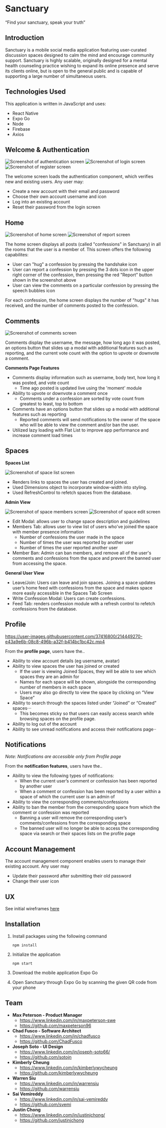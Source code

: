 



# Sanctuary

“Find your sanctuary, speak your truth”
## Introduction


Sanctuary is a mobile social media application featuring user-curated discussion spaces designed to calm the mind and encourage community support. Sanctuary is highly scalable, originally designed for a mental health counseling practice wishing to expand its online presence and serve its clients online, but is open to the general public and is capable of supporting a large number of simultaneous users.


## Technologies Used


This application is written in JavaScript and uses:
* React Native
* Expo Go
* Node
* Firebase
* Axios

## Welcome & Authentication

![Screenshot of authentication screen](readme_assets/auth_screenshot_sm.png "Auth home screen") ![Screenshot of login screen](readme_assets/login_screenshot_sm.png "Login screen") ![Screenshot of register screen](readme_assets/register_screenshot_sm.png "Register screen") 

The welcome screen loads the authentication component, which verifies new and existing users. Any user may:
* Create a new account with their email and password
* Choose their own account username and icon
* Log into an existing account
* Reset their password from the login screen


## Home
![Screenshot of home screen](readme_assets/home_screenshot_sm.png "Home screen")
![Screenshot of report screen](readme_assets/report_screenshot_sm.png "Report screen")

The home screen displays all posts (called "confessions" in Sanctuary) in all the rooms that the user is a member of. This screen offers the following capabilites:
* User can "hug" a confession by pressing the handshake icon
* User can report a confession by pressing the 3 dots icon in the upper right corner of the confession, then pressing the red "Report" button shown in the screenshot above
* User can view the comments on a particular confession by pressing the speech bubbles icon

For each confession, the home screen displays the number of "hugs" it has received, and the number of comments posted to the confession.


## Comments
![Screenshot of comments screen](readme_assets/comments_screenshot_sm.png "Comments screen")

Comments display the username, the message, how long ago it was posted, an options button that slides up a modal with additional features such as reporting, and the current vote count with the option to upvote or downvote a comment.

**Comments Page Features**
* Comments display information such as username, body text, how long it was posted, and vote count
  * Time ago posted is updated live using the 'moment' module
* Ability to upvote or downvote a comment once
  * Comments under a confession are sorted by vote count from greatest to least, top to bottom
* Comments have an options button that slides up a modal with additional features such as reporting
  * Reported comments will send notifications to the owner of the space who will be able to view the comment and/or ban the user.
* Utilized lazy loading with Flat List to improve app performance and increase comment load times
## Spaces

**Spaces List**

![Screenshot of space list screen](readme_assets/search_screenshot_sm.png "Space list screen")

- Renders links to spaces the user has created and joined.
- Used Dimensions object to incorporate window-width into styling.
- Used RefreshControl to refetch spaces from the database.


**Admin View**

![Screenshot of space members screen](readme_assets/space_members_screenshot_sm.png "Space members screen") ![Screenshot of space edit screen](readme_assets/space_edit_screenshot_sm.png "Space edit screen")

- Edit Modal: allows user to change space description and guidelines
- Members Tab: allows user to view list of users who've joined the space with member presence information
  - Number of confessions the user made in the space
  - Number of times the user was reported by another user
  - Number of times the user reported another user
- Member Ban: Admin can ban members, and remove all of the user's comments and confessions from the space and prevent the banned user from accessing the space.

**General User View**

- Leave/Join: Users can leave and join spaces. Joining a space updates user’s home feed with confessions from the space and makes space more easily accessible in the Spaces Tab Screen
- Write Confession Modal: Users can create confessions.
- Feed Tab: renders confession module with a refresh control to refetch confessions from the database.



## Profile

https://user-images.githubusercontent.com/37416800/214449270-e43a9e6b-08c8-496b-a32f-b414bc1bc42c.mp4

From the **profile page**, users have the..
* Ability to view account details (eg username, avatar)
* Ability to view spaces the user has joined or created
  * If the user is viewing Joined Spaces, they will be able to see which spaces they are an admin for
  * Names for each space will be shown, alongside the corresponding number of members in each space
  * Users may also go directly to view the space by clicking on “View Space”
* Ability to search through the spaces listed under “Joined” or “Created” spaces⋅⋅⋅
  * This becomes sticky so that users can easily access search while browsing spaces on the profile page.
* Ability to log out of the account
* Ability to see unread notifications and access their notifications page⋅⋅

## Notifications

*Note: Notifications are accessible only from Profile page*

From the **notification features**, users have the..
* Ability to view the following types of notifications:
  * When the current user’s comment or confession has been reported by another user
  * When a comment or confession has been reported by a user within a space of which the current user is an admin of
* Ability to view the corresponding comments/confessions
* Ability to ban the member from the corresponding space from which the comment or confession was reported
  * Banning a user will remove the corresponding user’s comments/confessions from the corresponding space
  * The banned user will no longer be able to access the corresponding space via search or their spaces lists on the profile page


## Account Management


The account management component enables users to manage their existing account. Any user may
* Update their password after submitting their old password
* Change their user icon

## UX

See initial wireframes [here](https://docs.google.com/document/d/1D0CevEq6Vk95bZJ3TnJIBEjQZrdz-UBjExdb_Y0d_Hk/edit?usp=sharing)

## Installation


1. Install packages using the following command

	`npm install`

2. Initialize the application

	`npm start`

3. Download the mobile application Expo Go

4. Open Sanctuary through Expo Go by scanning the given QR code from your phone


## Team


* **Max Peterson - Product Manager**
  * https://www.linkedin.com/in/maxpeterson-swe
  * https://github.com/maxpeterson96
* **Chad Fusco - Software Architect**
  * https://www.linkedin.com/in/chadfusco
  * https://github.com/ChadFusco
* **Joseph Soto - UI Design**
  * https://www.linkedin.com/in/joseph-soto66/
  * https://github.com/sotojn
* **Kimberly Cheung**
  * https://www.linkedin.com/in/kimberlywycheung
  * https://github.com/kimberlywycheung
* **Warren Siu**
  * https://www.linkedin.com/in/warrensiu
  * https://github.com/warrensiu
* **Sai Vemireddy**
  * https://www.linkedin.com/in/sai-vemireddy
  * https://github.com/svemi
* **Justin Chong**
  * https://www.linkedin.com/in/justinjchong/
  * https://github.com/justinjchong
